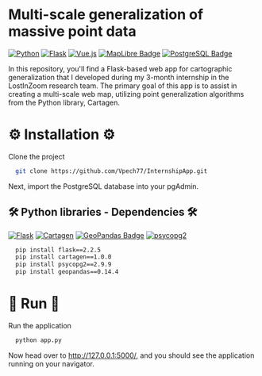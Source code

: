 # Multi-scale generalization of massive point data

[![Python](https://img.shields.io/badge/python-3670A0?style=for-the-badge&logo=python&logoColor=ffdd54)](https://www.python.org/)
[![Flask](https://img.shields.io/badge/flask-%23000.svg?style=for-the-badge&logo=flask&logoColor=white)](https://flask.palletsprojects.com/)
[![Vue.js](https://img.shields.io/badge/vuejs-%2335495e.svg?style=for-the-badge&logo=vuedotjs&logoColor=%234FC08D)](https://vuejs.org/)
[![MapLibre Badge](https://img.shields.io/badge/MapLibre-396CB2?logo=maplibre&logoColor=fff&style=for-the-badge)](https://maplibre.org/maplibre-gl-js/docs/)
[![PostgreSQL Badge](https://img.shields.io/badge/PostgreSQL-4169E1?logo=postgresql&logoColor=fff&style=for-the-badge)](https://www.postgresql.org/)

In this repository, you'll find a Flask-based web app for cartographic generalization that I developed during my 3-month internship in the LostInZoom research team. The primary goal of this app is to assist in creating a multi-scale web map, utilizing point generalization algorithms from the Python library, Cartagen.

# ⚙️ Installation ⚙️

Clone the project

```bash
  git clone https://github.com/Vpech77/InternshipApp.git
```

Next, import the PostgreSQL database into your pgAdmin.

## 🛠 Python libraries - Dependencies 🛠

[![Flask](https://img.shields.io/badge/Flask-v2.2.5-0bacda?logo=flask&logoColor=fff&style=plastic)](https://flask.palletsprojects.com/)
[![Cartagen](https://img.shields.io/badge/Cartagen-v1.0.0-blue?logo=python&logoColor=white&style=plastic)](https://cartagen.readthedocs.io/en/latest/)
[![GeoPandas Badge](https://img.shields.io/badge/GeoPandas-v0.14.4-139C5A?logo=geopandas&logoColor=fff&style=plastic)](https://geopandas.org/en/stable/)
[![psycopg2](https://img.shields.io/badge/psycopg2-v2.9.9-yellow?logo=python&logoColor=white&style=plastic)](https://www.psycopg.org/)

```bash
  pip install flask==2.2.5
  pip install cartagen==1.0.0
  pip install psycopg2==2.9.9
  pip install geopandas==0.14.4
```
# 🚀 Run 🚀

Run the application 

```python
  python app.py
```

Now head over to http://127.0.0.1:5000/, and you should see the application running on your navigator.



